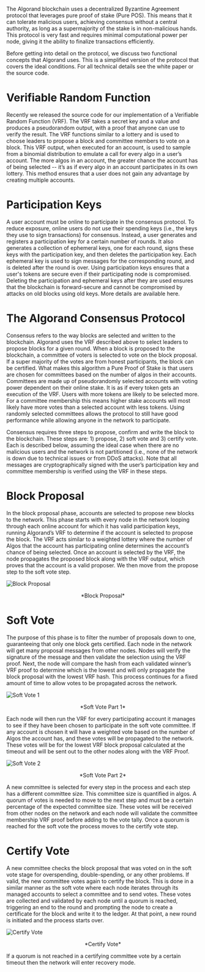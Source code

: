 The Algorand blockchain uses a decentralized Byzantine Agreement protocol that leverages pure proof of stake (Pure POS). This means that it can tolerate malicious users, achieving consensus without a central authority, as long as a supermajority of the stake is in non-malicious hands. This protocol is very fast and requires minimal computational power per node, giving it the ability to finalize transactions efficiently. 

Before getting into detail on the protocol, we discuss two functional concepts that Algorand uses. This is a simplified version of the protocol that covers the ideal conditions. For all technical details see the white paper<LINK> or the source code<LINK>.

# Verifiable Random Function
Recently we released the source code<LINK> for our implementation of a Verifiable Random Function (VRF). The VRF takes a secret key and a value and produces a pseudorandom output, with a proof that anyone can use to verify the result. The VRF functions similar to a lottery and is used to choose leaders to propose a block and committee members to vote on a block. This VRF output, when executed for an account, is used to sample from a binomial distribution<LINK> to emulate a call for every algo in a user’s account. The more algos in an account, the greater chance the account has of being selected -- it’s as if every algo in an account participates in its own lottery. This method ensures that a user does not gain any advantage by creating multiple accounts.

# Participation Keys
A user account must be online to participate in the consensus protocol. To reduce exposure, online users do not use their spending keys (i.e., the keys they use to sign transactions) for consensus. Instead, a user generates and registers a participation key for a certain number of rounds.  It also generates a collection of ephemeral keys, one for each round, signs these keys with the participation key, and then deletes the participation key. Each ephemeral key is used to sign messages for the corresponding round, and is deleted after the round is over. Using participation keys ensures that a user's tokens are secure even if their participating node is compromised. Deleting the participation and ephemeral keys after they are used ensures that the blockchain is forward-secure and cannot be compromised by attacks on old blocks using old keys. More details are available here<LINK>.

# The Algorand Consensus Protocol
Consensus refers to the way blocks are selected and written to the blockchain. Algorand uses the VRF described above to select leaders to propose blocks for a given round. When a block is proposed to the blockchain, a committee of voters is selected to vote on the block proposal.  If a super majority of the votes are from honest participants, the block can be certified. What makes this algorithm a Pure Proof of Stake is that users are chosen for committees based on the number of algos in their accounts. Committees are made up of pseudorandomly selected accounts with voting power dependent on their online stake. It is as if every token gets an execution of the VRF. Users with more tokens are likely to be selected more. For a committee membership this means higher stake accounts will most likely have more votes than a selected account with less tokens. Using randomly selected committees allows the protocol to still have good performance while allowing anyone in the network to participate.

Consensus requires three steps to propose, confirm and write the block to the blockchain. These steps are: 1) propose, 2) soft vote and 3) certify vote. Each is described below, assuming the ideal case when there are no malicious users and the network is not partitioned (i.e., none of the network is down due to technical issues or from DDoS attacks). Note that all messages are cryptographically signed with the user’s participation key and committee membership is verified using the VRF in these steps.

# Block Proposal
In the block proposal phase, accounts are selected to propose new blocks to the network. This phase starts with every node in the network looping through each online account for which it has valid participation keys, running Algorand’s VRF to determine if the account is selected to propose the block. The VRF acts similar to a weighted lottery where the number of Algos that the account has participating online determines the account’s chance of being selected. Once an account is selected by the VRF, the node propagates the proposed block along with the VRF output, which proves that the account is a valid proposer. We then move from the propose step to the soft vote step.

![Block Proposal](../imgs/algorand_consensus-1.png)
<center>*Block Proposal*</center>

# Soft Vote
The purpose of this phase is to filter the number of proposals down to one, guaranteeing that only one block gets certified. Each node in the network will get many proposal messages from other nodes. Nodes will verify the signature of the message and then validate the selection using the VRF proof. Next, the node will compare the hash from each validated winner’s VRF proof to determine which is the lowest and will only propagate the block proposal with the lowest VRF hash. This process continues for a fixed amount of time to allow votes to be propagated across the network. 

![Soft Vote 1](../imgs/algorand_consensus-2.png)
<center>*Soft Vote Part 1*</center>

Each node will then run the VRF for every participating account it manages to see if they have been chosen to participate in the soft vote committee. If any account is chosen it will have a weighted vote based on the number of Algos the account has, and these votes will be propagated to the network. These votes will be for the lowest VRF block proposal calculated at the timeout and will be sent out to the other nodes along with the VRF Proof.

![Soft Vote 2](../imgs/algorand_consensus-3.png)
<center>*Soft Vote Part 2*</center>

A new committee is selected for every step in the process and each step has a different committee size. This committee size is quantified in algos.  A quorum of votes is needed to move to the next step and must be a certain percentage of the expected committee size. These votes will be received from other nodes on the network and each node will validate the committee membership VRF proof before adding to the vote tally. Once a quorum is reached for the soft vote the process moves to the certify vote step.

# Certify Vote
A new committee checks the block proposal that was voted on in the soft vote stage for overspending, double-spending, or any other problems. If valid, the new committee votes again to certify the block. This is done in a similar manner as the soft vote where each node iterates through its managed accounts to select a committee and to send votes. These votes are collected and validated by each node until a quorum is reached, triggering an end to the round and prompting the node to create a certificate for the block and write it to the ledger. At that point, a new round is initiated and the process starts over.

![Certify Vote](../imgs/algorand_consensus-4.png)
<center>*Certify Vote*</center>

If a quorum is not reached in a certifying committee vote by a certain timeout then the network will enter recovery mode.